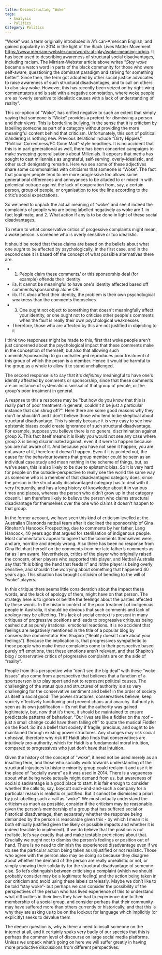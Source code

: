 ```yaml
---
title: Deconstructing “Woke”
tags: 
  - Analysis
  - Politics
Category: Politics
---
```


"Woke" was a term originally introduced in African-American English, and gained popularity in 2014 in the light of the Black Lives Matter Movement https://www.merriam-webster.com/words-at-play/woke-meaning-origin. It has been used to describing awareness of structural social disadvantages, including racism. The Mirriam-Webster article above writes “_Stay woke_ became a watch word in parts of the black community for those who were self-aware, questioning the dominant paradigm and striving for something better”. Since then, the term got adopted by other social justice advocates to raise awareness of such structural disadvantages, and to call on others to also stay woke. However, this has recently been seized on by right-wing commentators and is said with a negative connotation, where woke people are as “overly sensitive to idealistic causes with a lack of understanding of reality”.

This co-option of “Woke”, has drifted negative to such an extent that simply saying that someone is “Woke” provides a pretext for dismissing a person and their views. This is borderline bullying, in the sense that it is criticism by labelling someone as part of a category without providing the more meaningful content behind that criticism. Unfortunately, this sort of political slandering is nothing new. Previous iterations include “Dirty Hippies”, “Political Correctness/PC Gone Mad”-style headlines. It is no accident that this is in part generational as well, there has been concerted campaigns to make sweeping generalisations about Millenials. It appears that media has sought to cast millennials as ungrateful, self-serving, overly-idealistic, and other such denigrating remarks. Here we see some of these adjectives share some commonalities with criticisms that someone is “Woke”. The fact that younger people tend to me more progressive too allows some generational differences and annoyances to be alluded to or mixed in with polemical outrage against the lack of cooperation from, say, a certain person, group of people, or organisation to toe the line according to the critic’s social expectations.

So we need to unpack the actual meaning of “woke” and see if indeed the complaints of people who are being labelled negatively as woke are 1. in fact legitimate, and 2. What action if any is to be done in light of these social disadvantages. 

To return to what conservative critics of progessive complaints might mean, a woke person is someone who is overly sensitive or too idealistic.

It should be noted that these claims are based on the beliefs about what one _ought_ to be affected by psychologically, in the first case, and in the second case it is based off the concept of what possible alternatives there are.

* 1. People claim these comments/ or this sponsorship deal (for example) offends their identity
* iia. It cannot be meaningful to have one's identity affected based off comments/sponsorship alone OR
* iib. If it _does_ affect their identity, the problem is their own psychological weakness than the comments themselves
* 3. One ought not object to something that doesn't meaningfully affect your identity, or one ought not to criticise other people's comments when the fault is really their own psychological weaknesses
* Therefore, those who are affected by this are not justified in objecting to it

I think two responses might be made to this, first that woke people aren't just concerned about the psychological impact that these comments make in the conception of themself, but also that allowing such commnts/sponsorship to go unchallenged reproduces poor treatment of this group of which the peson is a member. Hence it would be harmful to the group as a whole to allow it to stand unchallenged.

The second response is to say that it's *definitely* meaningful to have one's identity affected by comments or sponsorship, since that these comments are an instance of systematic dismissal of  that group of people, or the group's poor treatment in general.

A respnse to this a response may be "but how do you know that this is really part of poor treatment in general, couldn't it be just a particular instance that can shrug off?". Here there are some good reasons why they don't or shouldn't and I don't believe those who tend to be skeptical about structural disadvantage. This is simply because it is very easy to see how epistemic biases could create ignorance of such structural disadvantage. For example, suppose you believe there is no general discrimination against group X. This fact itself means it is likely you would not see any case where group X is being discriminated against, even if it were to happen because you are not aware of it. And because you have not seen it happen, you are not aware of it, therefore it doesn’t happen. Even if it is pointed out, the cause for the behaviour towards that group member could be seen as an individual case study and mean nothing in the scheme of things, but, as we've seen, this is also likely to be due to epistemic bias. So it is very hard for people on the outside-perspective to really see the world the same way as someone who is a member of that disadvantaged category does, since the person in the structurally disadvantaged category has to deal with it very frequently, and has a long history of knowledge about it in various times and places, whereas the person who didn’t grow up in that category doesn’t. I am therefore likely to believe the person who claims structural disadvantage for themselves over the one who claims it doesn't happen to that group.

In the former account, we have seen this kind of criticism levelled at the Australian Diamonds netball team after it declined the sponsorship of Gina Rinehart’s Hancock Prospecting, due to comments by her father, Lang Hancock, 40 years ago that argued for sterilisation of indigenous people. Most commentators appear to agree that the comments themselves were, and are, horrible and deeply wrong. Also there has been no response from Gina Reinhart herself on the comments from her late father’s comments as far as I am aware. Nevertheless, critics of the player who originally raised the concern, other players who supported this player, and Netball Australia say that “It is biting the hand that feeds it” and it/the player is being overly sensitive, and shouldn’t be worrying about something that happened 40 years ago. This situation has brought criticism of bending to the will of “woke” players. 

In this critique there seems little consideration about the impact these words, and the lack of apology of them, might have on that person. The strategy here is to ignore or belittle the feelings about the parties affected by these words. In the historic context of the poor treatment of indigenous people in Australia, it should be obvious that such comments and lack of apology may be affecting. This lack of social context is present in many critiques of progressive positions and leads to progressive critiques being cashed out as purely irrational, emotional reactions. It is no accident that feelings are negatively mentioned in the title of a popular blog by conservative commentator Ben Shapiro (“Reality doesn’t care about your feelings”). Because the implication is, that progressives sympathetic to these people who make these complaints come to their perspective based purely off emotions, that these emotions aren’t relevant, and that Shapiro’s blog / conservative critics of progressive complaints are on the side of “reality”.

People from this perspective who “don’t see the big deal” with these “woke issues” also come from a perspective that believes that a function of a sportsperson is to play sport and not to represent political causes. The challenging of the status quo and structures of authority is also very challenging for the conservative sentiment and belief in the order of society as itself a social good. The power structures, conservatives believe, keep society effectively functioning and prevent chaos and anarchy. Authority is seen as its own justification – it’s not that the authority was gained legitimately, but, now that it’s there, it should be maintained to ensure predictable patterns of behaviour. “Our lives are like a fiddler on the roof – just a small change could have them falling off” to quote the musical Fiddler on the Roof. So it’s a belief that society if fragile, precious, and ought to be maintained through existing power structures. Any changes may risk social upheaval, therefore why risk it? Haidt also finds that conservatives are intuitively pro-authority, which for Haidt is a fundamental moral intuition, compared to progressives who just don’t have that intuition.

Given the history of the concept of “woke”, it need not be used merely as an insulting term, and those who socially work towards understanding of the structural injustices to historic minority group could reclaim it and use it in the place of “socially aware” as it was used in 2014. There is a vagueness about what being woke actually might demand from us, but awareness of social disadvantage is a good place to start. It is fair enough to consider whether the calls to, say, boycott such-and-and-such a company for a particular reason is realistic or justified. But it cannot be dismissed a priori by just labelling such a call as “woke”. We must actually understand the criticism as much as possible, consider if the criticism may be reasonable given the person’s membership of a group that has suffered social or historical disadvantage, then separately whether the response being demanded by the person is reasonable given this - by which I mean it is both ethically justified given the likely or possible impacts and whether it is indeed feasible to implement). If we do believe that the position is not realistic, let’s say exactly that and make testable predictions about that. Crucially we ought not to dismiss the person’s feelings or position out of hand. There is no need to diminish the experienced disadvantage even if we do see the particular action being taken as unjustified or not realistic. Those who agree with the person also may be doing so because they disagree about whether the demand of the person are really unrealistic or not, or simply showing their solidarity for the structural disadvantage of someone else.
So let’s distinguish between criticising a complaint (which we should probably consider may be a legitimate feeling) and the action being taken in our criticism and avoid using these labels carelessly.
Maybe we don’t like to be told “stay woke”- but perhaps we can consider the possibility of the perspectives of the person who has lived experience of this to understand what difficulties in their lives they have had to experience due to their membership of a social group, and consider perhaps that their community may have suffered more than others currently or historically, and that this is why they are asking us to be on the lookout for language which implicitly (or explicitly) seeks to devalue them.

The deeper question is, why is there a need to insult someone on the internet at all, and it certainly spaks very badly of our species that this is perhaps the common level of discourse on large social media platforms. Unless we unpack what’s going on here we will suffer greatly in having more productive discussions from different perspectives.
